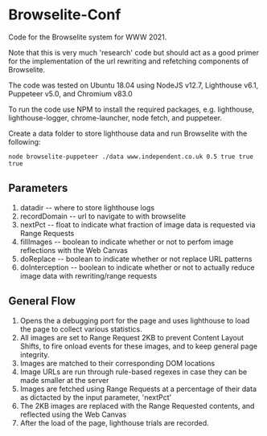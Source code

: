 # Browselite-Conf
Code for the Browselite system for WWW 2021.

Note that this is very much 'research' code but should act as a good primer for the
implementation of the url rewriting and refetching components of Browselite.

The code was tested on Ubuntu 18.04 using NodeJS v12.7, Lighthouse v6.1, Puppeteer v5.0, and Chromium v83.0

To run the code use NPM to install the required packages, e.g. lighthouse, lighthouse-logger, chrome-launcher, node fetch, and puppeteer.

Create a data folder to store lighthouse data and run Browselite with the following:

`
node browselite-puppeteer ./data www.independent.co.uk 0.5 true true true
`

## Parameters

1) datadir -- where to store lighthouse logs
2) recordDomain -- url to navigate to with browselite
3) nextPct -- float to indicate what fraction of image data is requested via Range Requests
4) fillImages -- boolean to indicate whether or not to perfom image reflections with the Web Canvas
5) doReplace -- boolean to indicate whether or not replace URL patterns
6) doInterception -- boolean to indicate whether or not to actually reduce image data with rewriting/range requests

## General Flow

1) Opens the a debugging port for the page and uses lighthouse to load the page to collect various statistics.
2) All images are set to Range Request 2KB to prevent Content Layout Shifts, to fire onload events for these images, and to keep general page integrity. 
3) Images are matched to their corresponding DOM locations
4) Image URLs are run through rule-based regexes in case they can be made smaller at the server
5) Images are fetched using Range Requests at a percentage of their data as dictacted by the input parameter, 'nextPct'
6) The 2KB images are replaced with the Range Requested contents, and reflected using the Web Canvas
7) After the load of the page, lighthouse trials are recorded.





